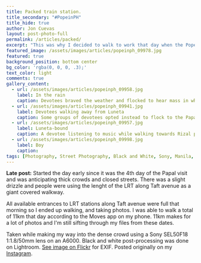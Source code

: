 ```yaml
---
title: Packed train station.
title_secondary: "#PopeinPH"
title_hide: true
author: Jon Cuevas
layout: post-photo-full
permalink: /articles/packed/
excerpt: "This was why I decided to walk to work that day when the Pope was here in Manila."
featured_image: /assets/images/articles/popeinph_09978.jpg
featured: true
background_position: bottom center
bg_color: 'rgba(0, 0, 0, .3);'
text_color: light
comments: true
gallery_content:
  - url: /assets/images/articles/popeinph_09958.jpg
    label: In the rain
    caption: Devotees braved the weather and flocked to hear mass in what would go down in record as one of the largest Catholic gatherings in recent history. (Day 4)
  - url: /assets/images/articles/popeinph_09941.jpg
    label: Devotees walking away from Luneta
    caption: Some groups of devotees opted instead to flock to the Papal Nunciature where Pope Francis is scheduled to make a stop before proceeding to the mass in Luneta. (Day 4)
  - url: /assets/images/articles/popeinph_09957.jpg
    label: Luneta-bound
    caption: A devotee listening to music while walking towards Rizal park. (Day 4)
  - url: /assets/images/articles/popeinph_09998.jpg
    label: Boy
    caption:
tags: [Photography, Street Photography, Black and White, Sony, Manila, PopeinPH, Streets of Manila, Mirrorless]
---
```


**Late post:** Started the day early since it was the 4th day of the Papal visit and was anticipating thick crowds and closed streets. There was a slight drizzle and people were using the lenght of the LRT along Taft avenue as a giant covered walkway.

All available entrances to LRT stations along Taft avenue were full that morning so I ended up walking, and taking photos. I was able to walk a total of 11km that day according to the Moves app on my phone. 11km makes for a lot of photos and I'm still sifting through my files from these dates.

Taken while making my way into the dense crowd using a Sony SEL50F18 1:1.8/50mm lens on an A6000. Black and white post-processing was done on Lightroom. [See image on Flickr][1] for EXIF. Posted originally on my [Instagram][2].

[1]: https://www.flickr.com/photos/archondigital/16330038831/
[2]: http://instagram.com/p/x_F8XVmq0S
